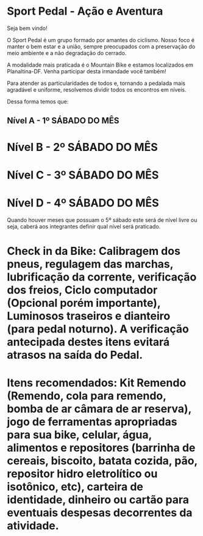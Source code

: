 # Sport Pedal - Ação e Aventura

Seja bem vindo!

O Sport Pedal é um grupo formado por amantes do ciclismo. Nosso foco é manter o bem estar e a união, sempre preocupados com a preservação do meio ambiente e a não degradação do cerrado. 

A modalidade mais praticada é o Mountain Bike e estamos localizados em Planaltina-DF. Venha participar desta irmandade você também! 

Para atender as particularidades de todos e, tornando a pedalada mais agradável e uniforme, resolvemos dividir todos os encontros em níveis. 

Dessa forma temos que:

## Nível A - 1º SÁBADO DO MÊS
# Nível B - 2º SÁBADO DO MÊS
# Nível C - 3º SÁBADO DO MÊS
# Nível D - 4º SÁBADO DO MÊS

Quando houver meses que possuam o 5º sábado este será de nível livre ou seja, caberá aos integrantes definir qual nível será praticado.

# Check in da Bike: Calibragem dos pneus, regulagem das marchas, lubrificação da corrente, verificação dos freios, Ciclo computador (Opcional porém importante), Luminosos traseiros e dianteiro (para pedal noturno). A verificação antecipada destes itens evitará atrasos na saída do Pedal.

# Itens recomendados: Kit Remendo (Remendo, cola para remendo, bomba de ar câmara de ar reserva), jogo de ferramentas apropriadas para sua bike, celular, água, alimentos e repositores (barrinha de cereais, biscoito, batata cozida, pão, repositor hidro eletrolítico ou isotônico, etc), carteira de identidade, dinheiro ou cartão para eventuais despesas decorrentes da atividade.
